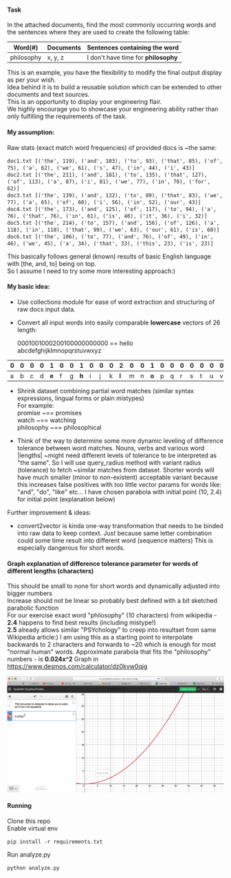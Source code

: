 #### Task
In the attached documents, find the most commonly occurring words and the sentences where they are used to create the following table:


| Word(#)  | Documents | Sentences containing the word    |
| -------- | --------- | -------------------------------- |
| philosophy | x, y, z | I don't have time for **philosophy** |



This is an example, you have the flexibility to modify the final output display as per your wish.  
Idea behind it is to build a reusable solution which can be extended to other documents and text sources.  
This is an opportunity to display your engineering flair.  
We highly encourage you to showcase your engineering ability rather than only fulfilling the requirements of the task.  


#### My assumption:

Raw stats (exact match word frequencies) of provided docs is ~the same:

```
doc1.txt [('the', 119), ('and', 103), ('to', 93), ('that', 85), ('of', 75), ('a', 62), ('we', 61), ('s', 47), ('in', 44), ('i', 43)]
doc2.txt [('the', 211), ('and', 181), ('to', 135), ('that', 127), ('of', 113), ('a', 87), ('i', 81), ('we', 77), ('in', 70), ('for', 62)]
doc3.txt [('the', 139), ('and', 132), ('to', 89), ('that', 83), ('we', 77), ('a', 65), ('of', 60), ('i', 56), ('in', 52), ('our', 43)]
doc4.txt [('the', 173), ('and', 125), ('of', 117), ('to', 94), ('a', 76), ('that', 76), ('in', 61), ('is', 46), ('it', 36), ('i', 32)]
doc5.txt [('the', 214), ('to', 157), ('and', 156), ('of', 126), ('a', 118), ('in', 110), ('that', 99), ('we', 63), ('our', 61), ('is', 60)]
doc6.txt [('the', 106), ('to', 77), ('and', 76), ('of', 49), ('in', 46), ('we', 45), ('a', 34), ('that', 33), ('this', 23), ('is', 23)]
```

This basically follows general (known) results of basic English language with [the, and, to] being on top.  
So I assume I need to try some more interesting approach:)  
  

#### My basic idea:

- Use collections module for ease of word extraction and structuring of raw docs input data.  
- Convert all input words into easily comparable **lowercase** vectors of 26 length:  

  0001001000200100000000000 == hello  
  abcdefghijklmnopqrstuvwxyz  


| 0 | 0 | 0 | 0 | **1** | 0 | 0 | **1** | 0 | 0 | 0 | **2** | 0 | 0 | **1** | 0 | 0 | 0 | 0 | 0 | 0 | 0 | 0 | 0 | 0 | 0 | =hello |
|---|---|---|---|---|---|---|---|---|---|---|---|---|---|---|---|---|---|---|---|---|---|---|---|---|---|--------|
| a | b | c | d | **e** | f | g | **h** | i | j | k | **l** | m | n | **o** | p | q | r | s | t | u | v | w | x | y | z |        |


- Shrink dataset combining partial word matches (similar syntax expressions, lingual forms or plain mistypes)  
  For example:  
  promise ~== promises  
  watch ~== watching  
  philosophy ~== philosophical  

- Think of the way to determine some more dynamic leveling of difference tolerance between word matches.
  Nouns, verbs and various word |lengths| ~might need different levels of tolerance to be interpreted as "the same".
  So I will use query_radius method with variant radius (tolerance) to fetch ~similar matches from dataset.
  Shorter words will have much smaller (minor to non-existent) acceptable variant because
  this increases false positives with too little vector params for words like: "and", "do", "like" etc...
  I have chosen parabola with initial point (10, 2.4) for initial point (explanation below)
  
Further improvement & ideas:  

- convert2vector is kinda one-way transformation that needs to be binded into raw data to keep context.
  Just because same letter combination could some time result into different word (sequence matters)
  This is especially dangerous for short words.
  
#### Graph explanation of difference tolerance parameter for words of different lengths (characters)

This should be small to none for short words and dynamically adjusted into bigger numbers  
Increase should not be linear so probably best defined with a bit sketched parabolic function  
For our exercise exact word "philosophy" (10 characters) from wikipedia - **2.4** happens to find best results (including mistype!)  
**2.5** already allows similar "PSYchology" to creep into resultset from same Wikipedia article:)
I am using this as a starting point to interpolate backwards to 2 characters and forwards to ~20 which is enough for most "normal human" words.
Approximate parabola that fits the "philosophy" numbers - is **0.024x^2**
Graph in https://www.desmos.com/calculator/dz0kvw0qjg

![Alt text](tolerance_parabola.png?raw=true "Parabolic dependency of vector tolerance vs. word length")
 
#### Running
Clone this repo  
Enable virtual env  
```
pip install -r requirements.txt
```

Run analyze.py
```
python analyze.py
```
